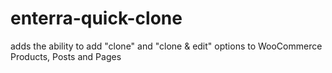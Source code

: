# enterra-quick-clone
adds the ability to add "clone" and "clone &amp; edit" options to WooCommerce Products, Posts and Pages
